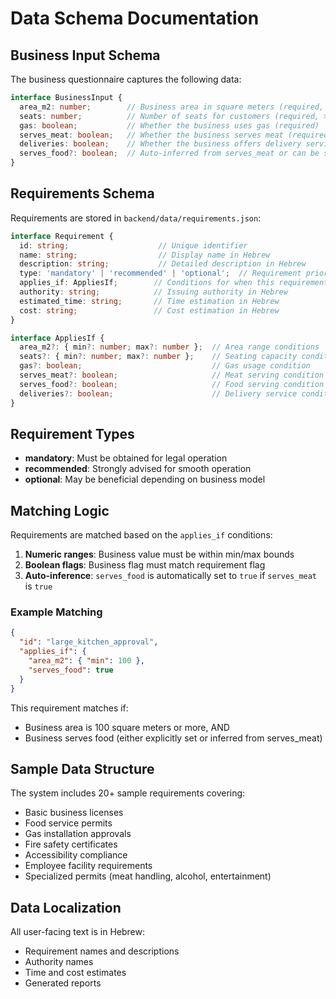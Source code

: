 # Data Schema Documentation

## Business Input Schema

The business questionnaire captures the following data:

```typescript
interface BusinessInput {
  area_m2: number;        // Business area in square meters (required, > 0)
  seats: number;          // Number of seats for customers (required, >= 0)
  gas: boolean;           // Whether the business uses gas (required)
  serves_meat: boolean;   // Whether the business serves meat (required)
  deliveries: boolean;    // Whether the business offers delivery services (required)
  serves_food?: boolean;  // Auto-inferred from serves_meat or can be set explicitly
}
```

## Requirements Schema

Requirements are stored in `backend/data/requirements.json`:

```typescript
interface Requirement {
  id: string;                    // Unique identifier
  name: string;                  // Display name in Hebrew
  description: string;           // Detailed description in Hebrew
  type: 'mandatory' | 'recommended' | 'optional';  // Requirement priority
  applies_if: AppliesIf;        // Conditions for when this requirement applies
  authority: string;            // Issuing authority in Hebrew
  estimated_time: string;       // Time estimation in Hebrew
  cost: string;                 // Cost estimation in Hebrew
}

interface AppliesIf {
  area_m2?: { min?: number; max?: number };  // Area range conditions
  seats?: { min?: number; max?: number };    // Seating capacity conditions
  gas?: boolean;                             // Gas usage condition
  serves_meat?: boolean;                     // Meat serving condition
  serves_food?: boolean;                     // Food serving condition
  deliveries?: boolean;                      // Delivery service condition
}
```

## Requirement Types

- **mandatory**: Must be obtained for legal operation
- **recommended**: Strongly advised for smooth operation
- **optional**: May be beneficial depending on business model

## Matching Logic

Requirements are matched based on the `applies_if` conditions:

1. **Numeric ranges**: Business value must be within min/max bounds
2. **Boolean flags**: Business flag must match requirement flag
3. **Auto-inference**: `serves_food` is automatically set to `true` if `serves_meat` is `true`

### Example Matching

```json
{
  "id": "large_kitchen_approval",
  "applies_if": {
    "area_m2": { "min": 100 },
    "serves_food": true
  }
}
```

This requirement matches if:
- Business area is 100 square meters or more, AND
- Business serves food (either explicitly set or inferred from serves_meat)

## Sample Data Structure

The system includes 20+ sample requirements covering:

- Basic business licenses
- Food service permits
- Gas installation approvals
- Fire safety certificates
- Accessibility compliance
- Employee facility requirements
- Specialized permits (meat handling, alcohol, entertainment)

## Data Localization

All user-facing text is in Hebrew:
- Requirement names and descriptions
- Authority names
- Time and cost estimates
- Generated reports
